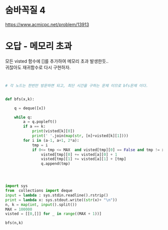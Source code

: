 # 숨바꼭질 4
https://www.acmicpc.net/problem/13913

# 오답 - 메모리 초과

모든 visted 함수에 []를 추가하여 메모리 초과 발생한듯..  
귀찮아도 재귀함수로 다시 구현하자.
``` python


# 각 노드는 한번만 방문하면 되고, 최단 시간을 구하는 문제 이므로 bfs문제 이다.


def bfs(x,k):

    q = deque([x])

    while q:
        a = q.popleft()
        if a == k:
            print(visted[k][0])
            print(' '.join(map(str, [n]+visted[k][1])))
        for i in (a-1, a+1, 2*a):
            tmp = i
            if 0<= tmp <= MAX  and visted[tmp][0] == False and tmp != x:
                visted[tmp][0] += visted[a][0] + 1
                visted[tmp][1] += visted[a][1] + [tmp]
                q.append(tmp)




import sys
from  collections import deque
input = lambda : sys.stdin.readline().rstrip()
print = lambda x: sys.stdout.write((str(x)+ "\n"))
n, k = map(int, input().split())
MAX = 100000
visted = [[0,[]] for _ in range((MAX + 1))]

bfs(n,k)
```
